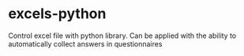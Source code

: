 # excels-python
Control excel file with python library. Can be applied with the ability to automatically collect answers in questionnaires
